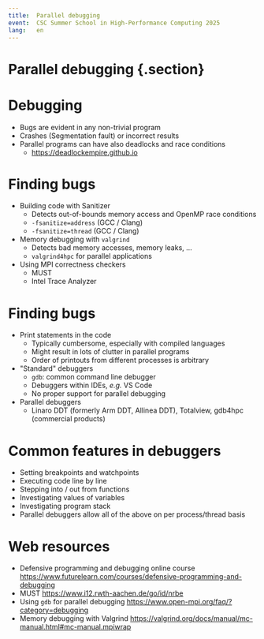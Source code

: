 ```yaml
---
title:  Parallel debugging
event:  CSC Summer School in High-Performance Computing 2025
lang:   en
---
```


# Parallel debugging {.section}

# Debugging

- Bugs are evident in any non-trivial program
- Crashes (Segmentation fault) or incorrect results
- Parallel programs can have also deadlocks and race conditions
    - <https://deadlockempire.github.io>

# Finding bugs

- Building code with Sanitizer
    - Detects out-of-bounds memory access and OpenMP race conditions
    - `-fsanitize=address` (GCC / Clang)
    - `-fsanitize=thread` (GCC / Clang)
- Memory debugging with `valgrind`
   - Detects bad memory accesses, memory leaks, ...
   - `valgrind4hpc` for parallel applications
- Using MPI correctness checkers
    - MUST
    - Intel Trace Analyzer

# Finding bugs

- Print statements in the code
    - Typically cumbersome, especially with compiled languages
    - Might result in lots of clutter in parallel programs
    - Order of printouts from different processes is arbitrary
- "Standard" debuggers
    - `gdb`: common command line debugger
    - Debuggers within IDEs, *e.g.* VS Code
    - No proper support for parallel debugging
- Parallel debuggers
    - Linaro DDT (formerly Arm DDT, Allinea DDT), Totalview, gdb4hpc (commercial products)

# Common features in debuggers

- Setting breakpoints and watchpoints
- Executing code line by line
- Stepping into / out from functions
- Investigating values of variables
- Investigating program stack
- Parallel debuggers allow all of the above on per process/thread basis

# Web resources

- Defensive programming and debugging online course <https://www.futurelearn.com/courses/defensive-programming-and-debugging>
- MUST <https://www.i12.rwth-aachen.de/go/id/nrbe>
- Using `gdb` for parallel debugging <https://www.open-mpi.org/faq/?category=debugging>
- Memory debugging with Valgrind <https://valgrind.org/docs/manual/mc-manual.html#mc-manual.mpiwrap>
